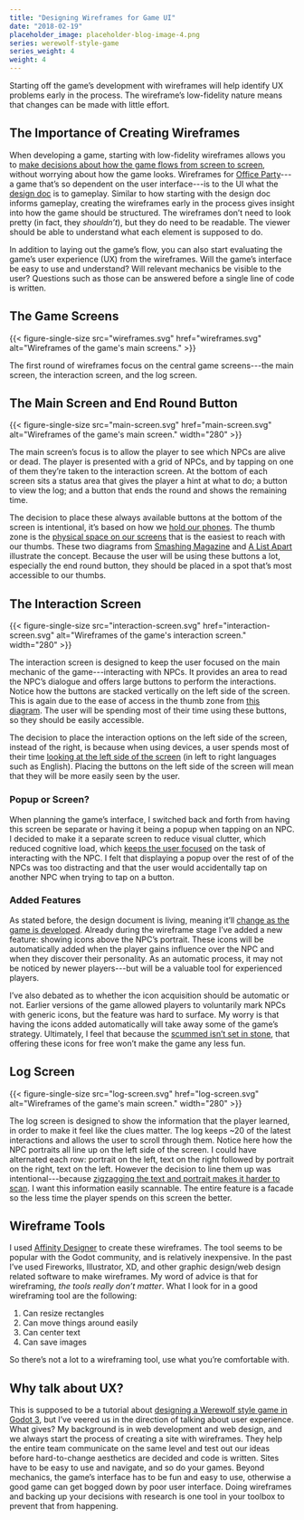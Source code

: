 ```yaml
---
title: "Designing Wireframes for Game UI"
date: "2018-02-19"
placeholder_image: placeholder-blog-image-4.png
series: werewolf-style-game
series_weight: 4
weight: 4
---
```


Starting off the game’s development with wireframes will help identify UX problems early in the process. The wireframe’s low-fidelity nature means that changes can be made with little effort.<!--more-->

## The Importance of Creating Wireframes
When developing a game, starting with low-fidelity wireframes allows you to [make decisions about how the game flows from screen to screen](https://alistapart.com/column/start-coding-with-wireframes), without worrying about how the game looks. Wireframes for [Office Party](https://github.com/oneshotrpg/office-party)---a game that’s so dependent on the user interface---is to the UI what the [design doc](/tutorial/werewolf-style-game/design-doc/) is to gameplay. Similar to how starting with the design doc informs gameplay, creating the wireframes early in the process gives insight into how the game should be structured. The wireframes don’t need to look pretty (in fact, they _shouldn’t_), but they do need to be readable. The viewer should be able to understand what each element is supposed to do.

In addition to laying out the game’s flow, you can also start evaluating the game’s user experience (UX) from the wireframes. Will the game’s interface be easy to use and understand? Will relevant mechanics be visible to the user? Questions such as those can be answered before a single line of code is written.

## The Game Screens
{{< figure-single-size src="wireframes.svg" href="wireframes.svg" alt="Wireframes of the game's main screens." >}}

The first round of wireframes focus on the central game screens---the main screen, the interaction screen, and the log screen.

## The Main Screen and End Round Button
{{< figure-single-size src="main-screen.svg" href="main-screen.svg" alt="Wireframes of the game's main screen." width="280" >}}

The main screen’s focus is to allow the player to see which NPCs are alive or dead. The player is presented with a grid of NPCs, and by tapping on one of them they’re taken to the interaction screen. At the bottom of each screen sits a status area that gives the player a hint at what to do; a button to view the log; and a button that ends the round and shows the remaining time.

The decision to place these always available buttons at the bottom of the screen is intentional, it’s based on how we [hold our phones](https://alistapart.com/article/how-we-hold-our-gadgets). The thumb zone is the [physical space on our screens](https://www.smashingmagazine.com/2016/09/the-thumb-zone-designing-for-mobile-users/) that is the easiest to reach with our thumbs. These two diagrams from [Smashing Magazine](https://cloud.netlifyusercontent.com/assets/344dbf88-fdf9-42bb-adb4-46f01eedd629/496f7bc0-4c6c-4159-b731-ec3adcf91105/thumb-zone-mapping-opt.png) and [A List Apart](https://alistapart.com/d/432/1.4-thumb-zone-2x.jpg) illustrate the concept. Because the user will be using these buttons a lot, especially the end round button, they should be placed in a spot that’s most accessible to our thumbs.

## The Interaction Screen
{{< figure-single-size src="interaction-screen.svg" href="interaction-screen.svg" alt="Wireframes of the game's interaction screen." width="280" >}}

The interaction screen is designed to keep the user focused on the main mechanic of the game---interacting with NPCs. It provides an area to read the NPC’s dialogue and offers large buttons to perform the interactions. Notice how the buttons are stacked vertically on the left side of the screen. This is again due to the ease of access in the thumb zone from [this diagram](https://alistapart.com/d/432/1.4-thumb-zone-2x.jpg). The user will be spending most of their time using these buttons, so they should be easily accessible.

The decision to place the interaction options on the left side of the screen, instead of the right, is because when using devices, a user spends most of their time [looking at the left side of the screen](https://www.nngroup.com/articles/horizontal-attention-leans-left/) (in left to right languages such as English). Placing the buttons on the left side of the screen will mean that they will be more easily seen by the user.

### Popup or Screen?
When planning the game’s interface, I switched back and forth from having this screen be separate or having it being a popup when tapping on an NPC. I decided to make it a separate screen to reduce visual clutter, which reduced cognitive load, which [keeps the user focused](https://www.nngroup.com/articles/minimize-cognitive-load/) on the task of interacting with the NPC. I felt that displaying a popup over the rest of of the NPCs was too distracting and that the user would accidentally tap on another NPC when trying to tap on a button.

### Added Features
As stated before, the design document is living, meaning it’ll [change as the game is developed](/tutorial/werewolf-style-game/introduction/#the-first-step). Already during the wireframe stage I’ve added a new feature: showing icons above the NPC’s portrait. These icons will be automatically added when the player gains influence over the NPC and when they discover their personality. As an automatic process, it may not be noticed by newer players---but will be a valuable tool for experienced players.

I’ve also debated as to whether the icon acquisition should be automatic or not. Earlier versions of the game allowed players to voluntarily mark NPCs with generic icons, but the feature was hard to surface. My worry is that having the icons added automatically will take away some of the game’s strategy. Ultimately, I feel that because the [scummed isn’t set in stone](/tutorial/werewolf-style-game/design-doc/#that-means), that offering these icons for free won’t make the game any less fun.

## Log Screen
{{< figure-single-size src="log-screen.svg" href="log-screen.svg" alt="Wireframes of the game's main screen." width="280" >}}

The log screen is designed to show the information that the player learned, in order to make it feel like the clues matter. The log keeps ~20 of the latest interactions and allows the user to scroll through them. Notice here how the NPC portraits all line up on the left side of the screen. I could have alternated each row: portrait on the left, text on the right followed by portrait on the right, text on the left. However the decision to line them up was intentional---because [zigzagging the text and portrait makes it harder to scan](https://www.nngroup.com/articles/zigzag-page-layout/). I want this information easily scannable. The entire feature is a facade so the less time the player spends on this screen the better.

## Wireframe Tools
I used [Affinity Designer](https://affinity.serif.com/en-us/designer/) to create these wireframes. The tool seems to be popular with the Godot community, and is relatively inexpensive. In the past I’ve used Fireworks, Illustrator, XD, and other graphic design/web design related software to make wireframes. My word of advice is that for wireframing, *the tools really don’t matter*. What I look for in a good wireframing tool are the following:

1. Can resize rectangles
1. Can move things around easily
1. Can center text
1. Can save images

So there’s not a lot to a wireframing tool, use what you’re comfortable with.

## Why talk about UX?
This is supposed to be a tutorial about [designing a Werewolf style game in Godot 3](https://oneshotrpg.com/tutorial/werewolf-style-game/), but I’ve veered us in the direction of talking about user experience. What gives? My background is in web development and web design, and we always start the process of creating a site with wireframes. They help the entire team communicate on the same level and test out our ideas before hard-to-change aesthetics are decided and code is written. Sites have to be easy to use and navigate, and so do your games. Beyond mechanics, the game’s interface has to be fun and easy to use, otherwise a good game can get bogged down by poor user interface. Doing wireframes and backing up your decisions with research is one tool in your toolbox to prevent that from happening.
